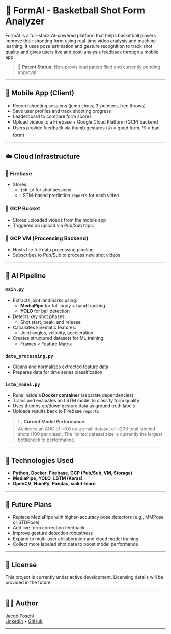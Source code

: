 # 🏀 FormAI - Basketball Shot Form Analyzer

FormAI is a full-stack AI-powered platform that helps basketball players improve their shooting form using real-time video analysis and machine learning. It uses pose estimation and gesture recognition to track shot quality and gives users live and post-analysis feedback through a mobile app.

> 📌 **Patent Status:** Non-provisional patent filed and currently pending approval.

---

## 📱 Mobile App (Client)

- Record shooting sessions (jump shots, 3-pointers, free throws)
- Save user profiles and track shooting progress
- Leaderboard to compare form scores
- Upload videos to a Firebase + Google Cloud Platform (GCP) backend
- Users provide feedback via thumb gestures (👍 = good form, 👎 = bad form)

---

## ☁️ Cloud Infrastructure

### 🔹 Firebase
- Stores:
  - `job_id` for shot sessions
  - LSTM-based prediction `reports` for each video

### 🔹 GCP Bucket
- Stores uploaded videos from the mobile app
- Triggered on upload via Pub/Sub topic

### 🔹 GCP VM (Processing Backend)
- Hosts the full data processing pipeline
- Subscribes to Pub/Sub to process new shot videos

---

## 🧠 AI Pipeline

### `main.py`
- Extracts joint landmarks using:
  - **MediaPipe** for full-body + hand tracking
  - **YOLO** for ball detection
- Detects key shot phases:
  - Shot start, peak, and release
- Calculates kinematic features:
  - Joint angles, velocity, acceleration
- Creates structured datasets for ML training:
  - Frames × Feature Matrix

### `data_processing.py`
- Cleans and normalizes extracted feature data
- Prepares data for time series classification

### `lstm_model.py`
- Runs inside a **Docker container** (separate dependencies)
- Trains and evaluates an LSTM model to classify form quality
- Uses thumbs up/down gesture data as ground truth labels
- Uploads results back to Firebase `reports`

> 📉 **Current Model Performance:**  
> Achieves an AUC of ~0.6 on a small dataset of ~200 total labeled shots (100 per class). The limited dataset size is currently the largest bottleneck to performance.

---

## 🧪 Technologies Used

- **Python**, **Docker**, **Firebase**, **GCP (Pub/Sub, VM, Storage)**
- **MediaPipe**, **YOLO**, **LSTM (Keras)**
- **OpenCV**, **NumPy**, **Pandas**, **scikit-learn**

---

## 🚀 Future Plans

- Replace MediaPipe with higher-accuracy pose detectors (e.g., MMPose or STDPose)
- Add live form correction feedback
- Improve gesture detection robustness
- Expand to multi-user collaboration and cloud model training
- Collect more labeled shot data to boost model performance

---

## 📝 License

This project is currently under active development. Licensing details will be provided in the future.

---

## 🙋‍♂️ Author

Jacob Poschl  
[LinkedIn](www.linkedin.com/in/jacobposchl) • [GitHub]((https://github.com/jacobposchl))

---
